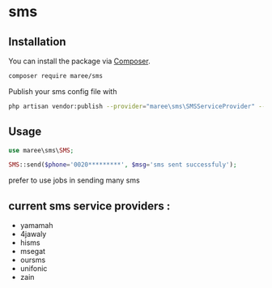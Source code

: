 # sms
## Installation

You can install the package via [Composer](https://getcomposer.org).

```bash
composer require maree/sms
```
Publish your sms config file with

```bash
php artisan vendor:publish --provider="maree\sms\SMSServiceProvider" --tag="sms"
```
## Usage

```php
use maree\sms\SMS;

SMS::send($phone='0020*********', $msg='sms sent successfuly');  


```
prefer to use jobs in sending many sms

## current sms service providers :
- yamamah
- 4jawaly
- hisms
- msegat
- oursms
- unifonic
- zain







